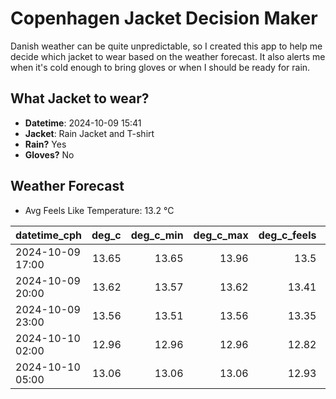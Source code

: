 
# Copenhagen Jacket Decision Maker

Danish weather can be quite unpredictable, so I created this app to help me decide which jacket to wear based on the weather forecast. 
It also alerts me when it's cold enough to bring gloves or when I should be ready for rain.

## What Jacket to wear?

- **Datetime**: 2024-10-09 15:41
- **Jacket**: Rain Jacket and T-shirt
- **Rain?** Yes
- **Gloves?** No

## Weather Forecast
- Avg Feels Like Temperature: 13.2 °C

| datetime_cph     |   deg_c |   deg_c_min |   deg_c_max |   deg_c_feels | weather   | wind   | rain   |
|:-----------------|--------:|------------:|------------:|--------------:|:----------|:-------|:-------|
| 2024-10-09 17:00 |   13.65 |       13.65 |       13.96 |         13.5  | Rain      | Low    | Low    |
| 2024-10-09 20:00 |   13.62 |       13.57 |       13.62 |         13.41 | Clouds    | Low    | None   |
| 2024-10-09 23:00 |   13.56 |       13.51 |       13.56 |         13.35 | Rain      | Low    | Low    |
| 2024-10-10 02:00 |   12.96 |       12.96 |       12.96 |         12.82 | Rain      | Low    | Medium |
| 2024-10-10 05:00 |   13.06 |       13.06 |       13.06 |         12.93 | Rain      | High   | Medium |
        